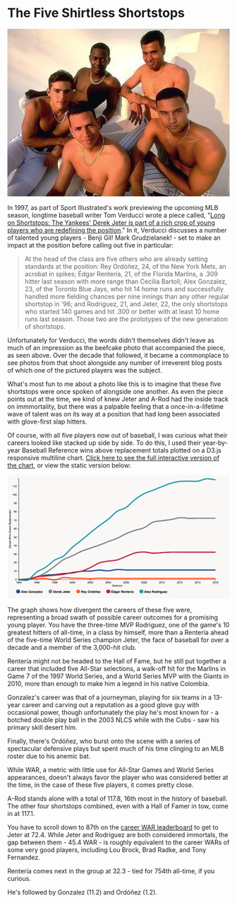 # The Five Shirtless Shortstops

![screenshot](shortstops.png)

In 1997, as part of Sport Illustrated's work previewing the upcoming MLB season, longtime baseball writer Tom Verducci wrote a piece called, "[Long on Shortstops: The Yankees' Derek Jeter is part of a rich crop of young players who are redefining the position](https://www.si.com/vault/1997/02/24/223063/long-on-shortstops-the-yankees-derek-jeter-is-part-of-a-rich-crop-of-young-players-who-are-redefining-the-position)." In it, Verducci discusses a number of talented young players - Benji Gil! Mark Grudzielanek! - set to make an impact at the position before calling out five in particular:

<blockquote>At the head of the class are five others who are already setting standards at the position: Rey Ordóñez, 24, of the New York Mets, an acrobat in spikes; Édgar Rentería, 21, of the Florida Marlins, a .309 hitter last season with more range than Cecilia Bartoli; Alex Gonzalez, 23, of the Toronto Blue Jays, who hit 14 home runs and successfully handled more fielding chances per nine innings than any other regular shortstop in '96; and Rodriguez, 21, and Jeter, 22, the only shortstops who started 140 games and hit .300 or better with at least 10 home runs last season. Those two are the prototypes of the new generation of shortstops.
</blockquote>

Unfortunately for Verducci, the words didn't themselves didn't leave as much of an impression as the beefcake photo that accompanied the piece, as seen above. Over the decade that followed, it became a commonplace to see photos from that shoot alongside any number of irreverent blog posts of which one of the pictured players was the subject.

What's most fun to me about a photo like this is to imagine that these five shortstops were once spoken of alongside one another. As even the piece points out at the time, we kind of knew Jeter and A-Rod had the inside track on immmortality, but there was a palpable feeling that a once-in-a-lifetime wave of talent was on its way at a position that had long been associated with glove-first slap hitters.

Of course, with all five players now out of baseball, I was curious what their careers looked like stacked up side by side. To do this, I used their year-by-year Baseball Reference wins above replacement totals plotted on a D3.js responsive multiline chart. [Click here to see the full interactive version of the chart](http://shirtless-shortstops.herokuapp.com/), or view the static version below:

![screenshot](graph.png)

The graph shows how divergent the careers of these five were, representing a broad swath of possible career outcomes for a promising young player. You have the three-time MVP Rodriguez, one of the game's 10 greatest hitters of all-time, in a class by himself, more than a Rentería ahead of the five-time World Series champion Jeter, the face of baseball for over a decade and a member of the 3,000-hit club. 

Rentería might not be headed to the Hall of Fame, but he still put together a career that included five All-Star selections, a walk-off hit for the Marlins in Game 7 of the 1997 World Series, and a World Series MVP with the Giants in 2010, more than enough to make him a legend in his native Colombia.

Gonzalez's career was that of a journeyman, playing for six teams in a 13-year career and carving out a reputation as a good glove guy with occasional power, though unfortunately the play he's most known for - a botched double play ball in the 2003 NLCS while with the Cubs - saw his primary skill desert him.

Finally, there's Ordóñez, who burst onto the scene with a series of spectacular defensive plays but spent much of his time clinging to an MLB roster due to his anemic bat.

While WAR, a metric with little use for All-Star Games and World Series appearances, doesn't always favor the player who was considered better at the time, in the case of these five players, it comes pretty close. 

A-Rod stands alone with a total of 117.8, 16th most in the history of baseball. The other four shortstops combined, even with a Hall of Famer in tow, come in at 117.1. 

You have to scroll down to 87th on the [career WAR leaderboard](https://www.baseball-reference.com/leaders/WAR_career.shtml) to get to Jeter at 72.4. While Jeter and Rodriguez are both considered immortals, the gap between them - 45.4 WAR - is roughly equivalent to the career WARs of some very good players, including Lou Brock, Brad Radke, and Tony Fernandez.

Rentería comes next in the group at 32.3 - tied for 754th all-time, if you curious. 

He's followed by Gonzalez (11.2) and Ordóñez (1.2).
